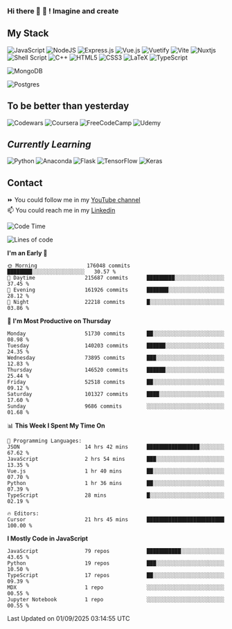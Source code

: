### Hi there 👋 🤖 ! Imagine and create

## My Stack
![JavaScript](https://img.shields.io/badge/javascript-%23323330.svg?style=for-the-badge&logo=javascript&logoColor=%23F7DF1E) ![NodeJS](https://img.shields.io/badge/node.js-6DA55F?style=for-the-badge&logo=node.js&logoColor=white) <img alt="Express.js" src="https://img.shields.io/badge/express.js%20-%23404d59.svg?&style=for-the-badge"/> ![Vue.js](https://img.shields.io/badge/vuejs-%2335495e.svg?style=for-the-badge&logo=vuedotjs&logoColor=%234FC08D) ![Vuetify](https://img.shields.io/badge/Vuetify-1867C0?style=for-the-badge&logo=vuetify&logoColor=AEDDFF) ![Vite](https://img.shields.io/badge/vite-%23646CFF.svg?style=for-the-badge&logo=vite&logoColor=white) ![Nuxtjs](https://img.shields.io/badge/Nuxt-002E3B?style=for-the-badge&logo=nuxtdotjs&logoColor=#00DC82) ![Shell Script](https://img.shields.io/badge/shell_script-%23121011.svg?style=for-the-badge&logo=gnu-bash&logoColor=white) ![C++](https://img.shields.io/badge/c++-%2300599C.svg?style=for-the-badge&logo=c%2B%2B&logoColor=white) ![HTML5](https://img.shields.io/badge/html5-%23E34F26.svg?style=for-the-badge&logo=html5&logoColor=white) ![CSS3](https://img.shields.io/badge/css3-%231572B6.svg?style=for-the-badge&logo=css3&logoColor=white) ![LaTeX](https://img.shields.io/badge/latex-%23008080.svg?style=for-the-badge&logo=latex&logoColor=white) ![TypeScript](https://img.shields.io/badge/typescript-%23007ACC.svg?style=for-the-badge&logo=typescript&logoColor=white)
<div>
  <img alt="MongoDB" src ="https://img.shields.io/badge/MongoDB-%234ea94b.svg?&style=for-the-badge&logo=mongodb&logoColor=white"/>
  
  ![Postgres](https://img.shields.io/badge/postgres-%23316192.svg?style=for-the-badge&logo=postgresql&logoColor=white)
</div>

## To be better than yesterday
![Codewars](https://img.shields.io/badge/Codewars-B1361E?style=for-the-badge&logo=codewars&logoColor=grey)
  ![Coursera](https://img.shields.io/badge/Coursera-%230056D2.svg?style=for-the-badge&logo=Coursera&logoColor=white)
  ![FreeCodeCamp](https://img.shields.io/badge/Freecodecamp-%23123.svg?&style=for-the-badge&logo=freecodecamp&logoColor=green)
  ![Udemy](https://img.shields.io/badge/Udemy-A435F0?style=for-the-badge&logo=Udemy&logoColor=white)

## *Currently Learning*
![Python](https://img.shields.io/badge/python-3670A0?style=for-the-badge&logo=python&logoColor=ffdd54) ![Anaconda](https://img.shields.io/badge/Anaconda-%2344A833.svg?style=for-the-badge&logo=anaconda&logoColor=white) 
![Flask](https://img.shields.io/badge/flask-%23000.svg?style=for-the-badge&logo=flask&logoColor=white) ![TensorFlow](https://img.shields.io/badge/TensorFlow-%23FF6F00.svg?style=for-the-badge&logo=TensorFlow&logoColor=white) ![Keras](https://img.shields.io/badge/Keras-%23D00000.svg?style=for-the-badge&logo=Keras&logoColor=white)

## Contact
⏩ You could follow me in my <a href="https://www.youtube.com/c/ViktorJimenezF" target="blank">YouTube channel</a>   <br>
📫 You could reach me in my <a href="https://www.linkedin.com/in/victorjuanjimenez/" target="blank">Linkedin</a>  

<!--START_SECTION:waka-->
![Code Time](http://img.shields.io/badge/Code%20Time-3%2C953%20hrs%207%20mins-blue)

![Lines of code](https://img.shields.io/badge/From%20Hello%20World%20I%27ve%20Written-763.6%20million%20lines%20of%20code-blue)

**I'm an Early 🐤** 

```text
🌞 Morning                176048 commits      ████████░░░░░░░░░░░░░░░░░   30.57 % 
🌆 Daytime                215687 commits      █████████░░░░░░░░░░░░░░░░   37.45 % 
🌃 Evening                161926 commits      ███████░░░░░░░░░░░░░░░░░░   28.12 % 
🌙 Night                  22218 commits       █░░░░░░░░░░░░░░░░░░░░░░░░   03.86 % 
```
📅 **I'm Most Productive on Thursday** 

```text
Monday                   51730 commits       ██░░░░░░░░░░░░░░░░░░░░░░░   08.98 % 
Tuesday                  140203 commits      ██████░░░░░░░░░░░░░░░░░░░   24.35 % 
Wednesday                73895 commits       ███░░░░░░░░░░░░░░░░░░░░░░   12.83 % 
Thursday                 146520 commits      ██████░░░░░░░░░░░░░░░░░░░   25.44 % 
Friday                   52518 commits       ██░░░░░░░░░░░░░░░░░░░░░░░   09.12 % 
Saturday                 101327 commits      ████░░░░░░░░░░░░░░░░░░░░░   17.60 % 
Sunday                   9686 commits        ░░░░░░░░░░░░░░░░░░░░░░░░░   01.68 % 
```


📊 **This Week I Spent My Time On** 

```text
💬 Programming Languages: 
JSON                     14 hrs 42 mins      █████████████████░░░░░░░░   67.62 % 
JavaScript               2 hrs 54 mins       ███░░░░░░░░░░░░░░░░░░░░░░   13.35 % 
Vue.js                   1 hr 40 mins        ██░░░░░░░░░░░░░░░░░░░░░░░   07.70 % 
Python                   1 hr 36 mins        ██░░░░░░░░░░░░░░░░░░░░░░░   07.39 % 
TypeScript               28 mins             █░░░░░░░░░░░░░░░░░░░░░░░░   02.19 % 

🔥 Editors: 
Cursor                   21 hrs 45 mins      █████████████████████████   100.00 % 
```

**I Mostly Code in JavaScript** 

```text
JavaScript               79 repos            ███████████░░░░░░░░░░░░░░   43.65 % 
Python                   19 repos            ███░░░░░░░░░░░░░░░░░░░░░░   10.50 % 
TypeScript               17 repos            ██░░░░░░░░░░░░░░░░░░░░░░░   09.39 % 
MDX                      1 repo              ░░░░░░░░░░░░░░░░░░░░░░░░░   00.55 % 
Jupyter Notebook         1 repo              ░░░░░░░░░░░░░░░░░░░░░░░░░   00.55 % 
```




 Last Updated on 01/09/2025 03:14:55 UTC
<!--END_SECTION:waka-->

<!--
**ViktorJJF/ViktorJJF** is a ✨ _special_ ✨ repository because its `README.md` (this file) appears on your GitHub profile.



Here are some ideas to get you started:

- 🔭 I’m currently working on ...
- 🌱 I’m currently learning ...
- 👯 I’m looking to collaborate on ...
- 🤔 I’m looking for help with ...
- 💬 Ask me about ...
- 📫 How to reach me: ...
- 😄 Pronouns: ...
- ⚡ Fun fact: ...
-->
